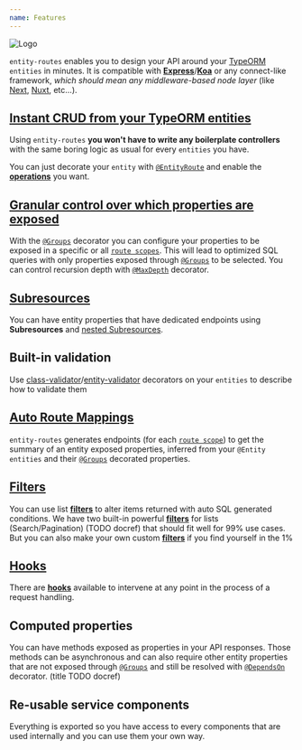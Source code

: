 ```yaml
---
name: Features
---
```


![Logo](/logo-full.png)

`entity-routes` enables you to design your API around your [TypeORM](https://github.com/typeorm/typeorm/) `entities` in
minutes. It is compatible with [**Express**](https://expressjs.com/)/[**Koa**](https://koajs.com/) or any connect-like
framework, _which should mean any middleware-based node layer_ (like [Next](http://nextjs.org/),
[Nuxt](http://nuxtjs.org/), etc...).

## [Instant CRUD from your TypeORM entities](/entity-route/introduction)

Using `entity-routes` **you won't have to write any boilerplate controllers** with the same boring logic as usual for
every `entities` you have.

You can just decorate your `entity` with [`@EntityRoute`](/entity-routes/introduction) and enable the
[**operations**](/entity-routes/introduction#operations) you want.

## [Granular control over which properties are exposed](/entity-route/groups)

With the [`@Groups`](/entity-routes/groups) decorator you can configure your properties to be exposed in a specific or
all [`route scopes`](/entity-routes/route-scope/). This will lead to optimized SQL queries with only properties exposed
through [`@Groups`](/definitions/definitions#groups) to be selected. You can control recursion depth with
[`@MaxDepth`](/definitions/definitions#maxdepth) decorator.

## [Subresources](/entity-route/subresource)

You can have entity properties that have dedicated endpoints using **Subresources** and
[nested Subresources](/entity-route/subresource#nesting).

## Built-in validation

Use
[class-validator](https://github.com/typestack/class-validator)/[entity-validator](https://github.com/astahmer/entity-validator)
decorators on your `entities` to describe how to validate them

## [Auto Route Mappings](/entity-route/route-scope#inferred-mapping)

`entity-routes` generates endpoints (for each [`route scope`](/entity-routes/route-scope/)) to get the summary of an
entity exposed properties, inferred from your `@Entity` `entities` and their
[`@Groups`](/definitions/definitions#groups) decorated properties.

## [Filters](/entity-route/filters)

You can use list [**filters**](/entity-routes/filters/) to alter items returned with auto SQL generated conditions. We
have two built-in powerful [**filters**](/entity-routes/filters/) for lists (Search/Pagination) (TODO docref) that
should fit well for 99% use cases. But you can also make your own custom [**filters**](/entity-routes/filters/) if you
find yourself in the 1%

## [Hooks](/entity-route/hooks)

There are [**hooks**](/entity-routes/hooks/) available to intervene at any point in the process of a request handling.

## Computed properties

You can have methods exposed as properties in your API responses. Those methods can be asynchronous and can also require
other entity properties that are not exposed through [`@Groups`](/definitions/definitions#groups) and still be resolved
with [`@DependsOn`](/definitions/definitions#dependson) decorator. (title TODO docref)

## Re-usable service components

Everything is exported so you have access to every components that are used internally and you can use them your own
way.
